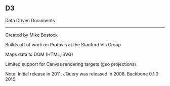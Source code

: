 ##  D3

Data Driven Documents

***

Created by Mike Bostock

Builds off of work on Protovis at the Stanford Vis Group

Maps data to DOM (HTML, SVG)

Limited support for Canvas rendering targets (geo projections)

Note:
Initial release in 2011.
JQuery was released in 2006.
Backbone 0.1.0 2010.
